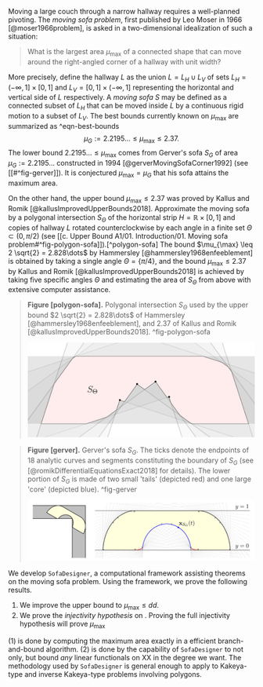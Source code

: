 Moving a large couch through a narrow hallway requires a well-planned pivoting. The _moving sofa problem_, first published by Leo Moser in 1966 [@moser1966problem], is asked in a two-dimensional idealization of such a situation: 

> What is the largest area $\mu_{\text{max}}$ of a connected shape that can move around the right-angled corner of a hallway with unit width?

More precisely, define the hallway $L$ as the union $L = L_H \cup L_V$ of sets $L_H = (-\infty, 1] \times [0, 1]$ and $L_V = [0, 1] \times (-\infty, 1]$ representing the horizontal and vertical side of $L$ respectively. A _moving sofa_ $S$ may be defined as a connected subset of $L_H$ that can be moved inside $L$ by a continuous rigid motion to a subset of $L_V$. The best bounds currently known on $\mu_{\max}$ are summarized as ^eqn-best-bounds
$$
\mu_G := 2.2195\dots \leq \mu_{\max} \leq 2.37.
$$
The lower bound $2.2195\dots \leq \mu_{\max}$ comes from Gerver's sofa $S_G$ of area $\mu_G := 2.2195\dots$ constructed in 1994 [@gerverMovingSofaCorner1992] (see [[#^fig-gerver]]). It is conjectured $\mu_{\max} = \mu_G$ that his sofa attains the maximum area.

On the other hand, the upper bound $\mu_{\max} \leq 2.37$ was proved by Kallus and Romik [@kallusImprovedUpperBounds2018]. Approximate the moving sofa by a polygonal intersection $S_\Theta$ of the horizontal strip $H = \mathbb{R} \times [0, 1]$ and copies of hallway $L$ rotated counterclockwise by each angle in a finite set $\Theta \subset (0, \pi/2)$ (see [[c. Upper Bound A1/01. Introduction/01. Moving sofa problem#^fig-polygon-sofa]]).[^polygon-sofa] The bound $\mu_{\max} \leq 2 \sqrt{2} = 2.828\dots$ by Hammersley [@hammersley1968enfeeblement] is obtained by taking a single angle $\Theta = \left\{ \pi/4 \right\}$, and the bound $\mu_{\max} \leq 2.37$ by Kallus and Romik [@kallusImprovedUpperBounds2018] is achieved by taking five specific angles $\Theta$ and estimating the area of $S_\Theta$ from above with extensive computer assistance.

> __Figure [polygon-sofa].__ Polygonal intersection $S_\Theta$ used by the upper bound $2 \sqrt{2} = 2.828\dots$ of Hammersley [@hammersley1968enfeeblement], and $2.37$ of Kallus and Romik [@kallusImprovedUpperBounds2018]. ^fig-polygon-sofa
> 
> ![70%](images/polygon-sofa.svg)

> __Figure [gerver].__ Gerver's sofa $S_G$. The ticks denote the endpoints of 18 analytic curves and segments constituting the boundary of $S_G$ (see [@romikDifferentialEquationsExact2018] for details). The lower portion of $S_G$ is made of two small 'tails' (depicted red) and one large 'core' (depicted blue). ^fig-gerver
> 
> ![100%](images/gerver-full.svg)

We develop `SofaDesigner`, a computational framework assisting theorems on the moving sofa problem. Using the framework, we prove the following results.

1. We improve the upper bound to $\mu_{\max} \leq dd$. 
2. We prove the _injectivity hypothesis_ on . Proving the full injectivity hypothesis will prove $\mu_{\max}$

(1) is done by computing the maximum area exactly in a efficient branch-and-bound algorithm. (2) is done by the capability of `SofaDesigner` to not only, but bound _any_ linear functionals on XX in the degree we want. The methodology used by `SofaDesigner` is general enough to apply to Kakeya-type and inverse Kakeya-type problems involving polygons. 